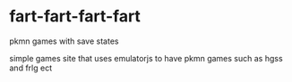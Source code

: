 # fart-fart-fart-fart
pkmn games with save states


simple games site that uses emulatorjs to have pkmn games such as hgss and frlg ect

